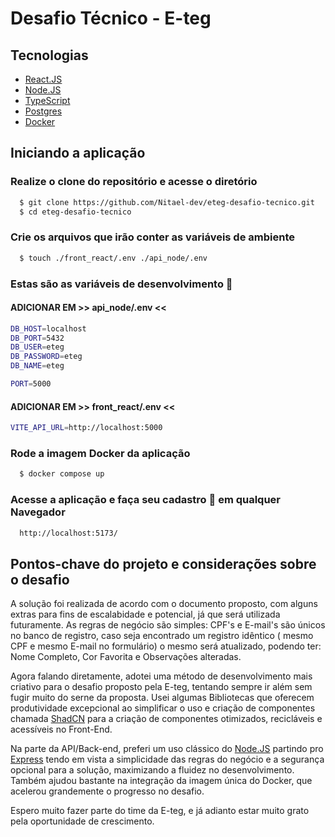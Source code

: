 # Desafio Técnico - E-teg
## Tecnologias

- [React.JS](https://react.dev/)
- [Node.JS](https://nodejs.org/en)
- [TypeScript](https://www.typescriptlang.org/)
- [Postgres](https://www.postgresql.org/)
- [Docker](https://www.docker.com/)

## Iniciando a aplicação
### Realize o clone do repositório e acesse o diretório

```bash
  $ git clone https://github.com/Nitael-dev/eteg-desafio-tecnico.git
  $ cd eteg-desafio-tecnico
```

### Crie os arquivos que irão conter as variáveis de ambiente
```bash
  $ touch ./front_react/.env ./api_node/.env
```
### Estas são as variáveis de desenvolvimento 🤫

#### ADICIONAR EM >> api_node/.env <<
```bash
DB_HOST=localhost
DB_PORT=5432
DB_USER=eteg
DB_PASSWORD=eteg
DB_NAME=eteg

PORT=5000
```
#### ADICIONAR EM >> front_react/.env <<
```bash
VITE_API_URL=http://localhost:5000
```

### Rode a imagem Docker da aplicação
```bash
  $ docker compose up
```

### Acesse a aplicação e faça seu cadastro 🌈 em qualquer Navegador
```bash
  http://localhost:5173/
```
## Pontos-chave do projeto e considerações sobre o desafio

A solução foi realizada de acordo com o documento proposto, com alguns extras para fins de escalabidade e potencial, já que será utilizada futuramente. As regras de negócio são simples: CPF's e E-mail's são únicos no banco de registro, caso seja encontrado um registro idêntico ( mesmo CPF e mesmo E-mail no formulário) o mesmo será atualizado, podendo ter: Nome Completo, Cor Favorita e Observações alteradas.

Agora falando diretamente, adotei uma método de desenvolvimento mais criativo para o desafio proposto pela E-teg, tentando sempre ir além sem fugir muito do serne da proposta. Usei algumas Bibliotecas que oferecem produtividade excepcional ao simplificar o uso e criação de componentes chamada [ShadCN](https://ui.shadcn.com/docs) para a criação de componentes otimizados, recicláveis e acessíveis no Front-End.

Na parte da API/Back-end, preferi um uso clássico do [Node.JS](https://nodejs.org/en) partindo pro [Express](https://expressjs.com/pt-br/) tendo em vista a simplicidade das regras do negócio e a segurança opcional para a solução, maximizando a fluidez no desenvolvimento. Também ajudou bastante na integração da imagem única do Docker, que acelerou grandemente o progresso no desafio.

Espero muito fazer parte do time da E-teg, e já adianto estar muito grato pela oportunidade de crescimento.
